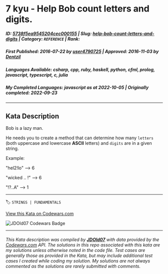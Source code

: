 # 7 kyu - Help Bob count letters and digits.

##### **ID**: [5738f5ea9545204cec000155](https://www.codewars.com/kata/5738f5ea9545204cec000155) | **Slug**: [help-bob-count-letters-and-digits](https://www.codewars.com/kata/5738f5ea9545204cec000155) | **Category**: `REFERENCE` | **Rank**: <span style="color:white">7 kyu</span>

##### **First Published**: 2016-07-22 ***by*** [user4790725](https://www.codewars.com/users/user4790725) | **Approved**: 2016-11-03 ***by*** [Dentzil](https://www.codewars.com/users/Dentzil)

##### **Languages Available**: csharp, cpp, ruby, haskell, python, cfml, prolog, javascript, typescript, c, julia

##### **My Completed Languages**: javascript ***as at*** 2022-10-05 | **Originally completed**: 2022-09-23

---

## Kata Description


Bob is a lazy man. 



He needs you to create a method that can determine how many ```letters``` (both uppercase and lowercase **ASCII** letters) and ```digits``` are in a given string.







Example:



"hel2!lo" --> 6



"wicked .. !" --> 6



"!?..A" --> 1

---


🏷 `STRINGS | FUNDAMENTALS`


[View this Kata on Codewars.com](https://www.codewars.com/kata/5738f5ea9545204cec000155)

![](https://www.codewars.com/users/jdold07/badges/large "JDOld07 Codewars Badge")

---

###### *This Kata description was compiled by [**JDOld07**](https://tpstech.dev) with data provided by the [Codewars.com](https://www.codewars.com) API.  The solutions in this repo associated with this kata are my solutions unless otherwise noted in the code file.  Test cases are generally those as provided in the Kata, but may include additional test cases I created while coding my solution.  My solutions are not always commented as the solutions are rarely submitted with comments.*
